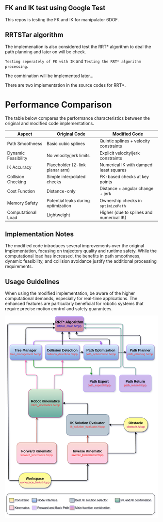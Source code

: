 ## FK and IK test using Google Test

This repos is testing the FK and IK for manipulator 6DOF.

## RRTSTar algorithm

The implemenation is also considered test the RRT* algorithm to deal the path planning and later on will be check.

`Testing seperately of FK with IK` and `Testing the RRT* algorithm processing`.

The combination will be implemented later...

There are two implementation in the source codes for RRT*.

# Performance Comparison

The table below compares the performance characteristics between the original and modified code implementations.

| Aspect | Original Code | Modified Code |
|--------|--------------|--------------|
| Path Smoothness | Basic cubic splines | Quintic splines + velocity constraints |
| Dynamic Feasibility | No velocity/jerk limits | Explicit velocity/jerk constraints |
| IK Accuracy | Placeholder (2-link planar arm) | Numerical IK with damped least squares |
| Collision Checking | Simple interpolated checks | FK-based checks at key points |
| Cost Function | Distance-only | Distance + angular change + jerk |
| Memory Safety | Potential leaks during optimization | Ownership checks in `optimizePath` |
| Computational Load | Lightweight | Higher (due to splines and numerical IK) |

## Implementation Notes

The modified code introduces several improvements over the original implementation, focusing on trajectory quality and runtime safety. While the computational load has increased, the benefits in path smoothness, dynamic feasibility, and collision avoidance justify the additional processing requirements.

## Usage Guidelines

When using the modified implementation, be aware of the higher computational demands, especially for real-time applications. The enhanced features are particularly beneficial for robotic systems that require precise motion control and safety guarantees.



<div align="center">
    <img src="Kimbap_Robot_FlowChart.png" alt="My animated logo" width="750">
</div>

